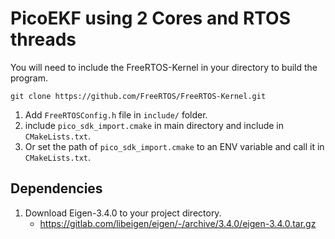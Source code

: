 # PicoEKF using 2 Cores and RTOS threads

You will need to include the FreeRTOS-Kernel in your directory to build the program.

`git clone https://github.com/FreeRTOS/FreeRTOS-Kernel.git`

1. Add `FreeRTOSConfig.h` file in `include/` folder.
2. include `pico_sdk_import.cmake` in main directory and include in `CMakeLists.txt`.
3. Or set the path of `pico_sdk_import.cmake` to an ENV variable and call it in `CMakeLists.txt`.

## Dependencies

1. Download Eigen-3.4.0 to your project directory.
    - <https://gitlab.com/libeigen/eigen/-/archive/3.4.0/eigen-3.4.0.tar.gz>
